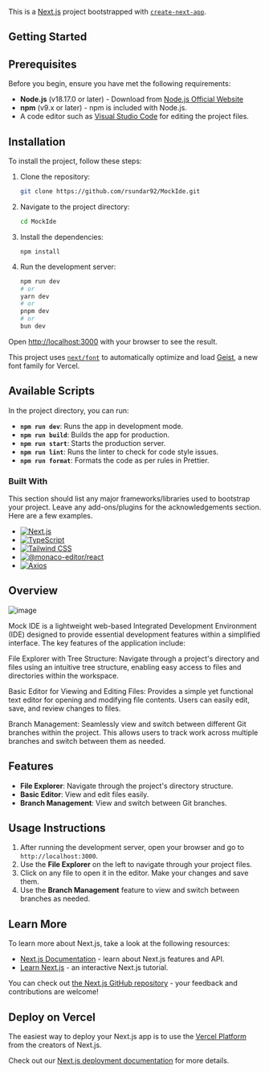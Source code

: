 This is a [Next.js](https://nextjs.org) project bootstrapped with [`create-next-app`](https://nextjs.org/docs/app/api-reference/cli/create-next-app).

## Getting Started

## Prerequisites

Before you begin, ensure you have met the following requirements:

- **Node.js** (v18.17.0 or later) - Download from [Node.js Official Website](https://nodejs.org/)
- **npm** (v9.x or later) - npm is included with Node.js.
- A code editor such as [Visual Studio Code](https://code.visualstudio.com/) for editing the project files.

## Installation

To install the project, follow these steps:

1. Clone the repository:

   ```bash
   git clone https://github.com/rsundar92/MockIde.git

   ```

2. Navigate to the project directory:
   ```bash
   cd MockIde

   ```
3. Install the dependencies:

   ```
   npm install

   ```

4. Run the development server:

   ```bash
   npm run dev
   # or
   yarn dev
   # or
   pnpm dev
   # or
   bun dev
   ```

Open [http://localhost:3000](http://localhost:3000) with your browser to see the result.

This project uses [`next/font`](https://nextjs.org/docs/app/building-your-application/optimizing/fonts) to automatically optimize and load [Geist](https://vercel.com/font), a new font family for Vercel.

## Available Scripts

In the project directory, you can run:

- **`npm run dev`**: Runs the app in development mode.
- **`npm run build`**: Builds the app for production.
- **`npm run start`**: Starts the production server.
- **`npm run lint`**: Runs the linter to check for code style issues.
- **`npm run format`**: Formats the code as per rules in Prettier.

### Built With

This section should list any major frameworks/libraries used to bootstrap your project. Leave any add-ons/plugins for the acknowledgements section. Here are a few examples.

- [![Next.js][Next.js]][Next-url]
- [![TypeScript][TypeScript]][TypeScript-url]
- [![Tailwind CSS][Tailwind CSS]][Tailwind-url]
- [![@monaco-editor/react][@monaco-editor/react]][@monaco-editor/react-url]
- [![Axios][Axios]][Axios-url]

[React.js]: https://img.shields.io/badge/React-20232A?style=for-the-badge&logo=react&logoColor=61DAFB
[React-url]: https://reactjs.org/
[TypeScript]: https://img.shields.io/badge/TypeScript-007ACC?style=for-the-badge&logo=typescript&logoColor=white
[TypeScript-url]: https://www.typescriptlang.org/
[Next.js]: https://img.shields.io/badge/Next.js-000000?style=for-the-badge&logo=next.js&logoColor=white
[Next-url]: https://nextjs.org/
[Tailwind CSS]: https://img.shields.io/badge/Tailwind_CSS-06B6D4?style=for-the-badge&logo=tailwindcss&logoColor=white
[Tailwind-url]: https://tailwindcss.com/
[Axios]: https://img.shields.io/badge/Axios-5A29E4?style=for-the-badge&logo=axios&logoColor=white
[Axios-url]: https://axios-http.com/
[@monaco-editor/react]: https://img.shields.io/badge/@monaco--editor/react-2A2D34?style=for-the-badge&logo=monacoeditor&logoColor=white
[@monaco-editor/react-url]: https://github.com/suren-atoyan/monaco-react

## Overview

![image](https://github.com/user-attachments/assets/840b7a49-0ca1-4b1e-854c-3ccf288de907)

Mock IDE is a lightweight web-based Integrated Development Environment (IDE) designed to provide essential development features within a simplified interface. The key features of the application include:

File Explorer with Tree Structure:
Navigate through a project's directory and files using an intuitive tree structure, enabling easy access to files and directories within the workspace.

Basic Editor for Viewing and Editing Files:
Provides a simple yet functional text editor for opening and modifying file contents. Users can easily edit, save, and review changes to files.

Branch Management:
Seamlessly view and switch between different Git branches within the project. This allows users to track work across multiple branches and switch between them as needed.

## Features

- **File Explorer**: Navigate through the project's directory structure.
- **Basic Editor**: View and edit files easily.
- **Branch Management**: View and switch between Git branches.

## Usage Instructions

1. After running the development server, open your browser and go to `http://localhost:3000`.
2. Use the **File Explorer** on the left to navigate through your project files.
3. Click on any file to open it in the editor. Make your changes and save them.
4. Use the **Branch Management** feature to view and switch between branches as needed.

## Learn More

To learn more about Next.js, take a look at the following resources:

- [Next.js Documentation](https://nextjs.org/docs) - learn about Next.js features and API.
- [Learn Next.js](https://nextjs.org/learn) - an interactive Next.js tutorial.

You can check out [the Next.js GitHub repository](https://github.com/vercel/next.js) - your feedback and contributions are welcome!

## Deploy on Vercel

The easiest way to deploy your Next.js app is to use the [Vercel Platform](https://vercel.com/new?utm_medium=default-template&filter=next.js&utm_source=create-next-app&utm_campaign=create-next-app-readme) from the creators of Next.js.

Check out our [Next.js deployment documentation](https://nextjs.org/docs/app/building-your-application/deploying) for more details.
